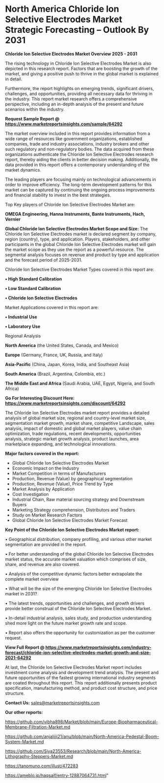 # North America Chloride Ion Selective Electrodes Market Strategic Forecasting – Outlook By 2031

<Strong> Chloride Ion Selective Electrodes Market Overview 2025 - 2031</strong>

The rising technology in Chloride Ion Selective Electrodes Market is also depicted in this research report. Factors that are boosting the growth of the market, and giving a positive push to thrive in the global market is explained in detail.

Furthermore, the report highlights on emerging trends, significant drivers, challenges, and opportunities, providing all necessary data for thriving in the industry. This report market research offers a comprehensive perspective, including an in-depth analysis of the present and future scenarios within the industry.

<strong>Request Sample Report @ <a href=https://www.marketreportsinsights.com/sample/64292>https://www.marketreportsinsights.com/sample/64292</a></strong>

The market overview included in this report provides information from a wide range of resources like government organizations, established companies, trade and industry associations, industry brokers and other such regulatory and non-regulatory bodies. The data acquired from these organizations authenticate the Chloride Ion Selective Electrodes research report, thereby aiding the clients in better decision making. Additionally, the data provided in this report offers a contemporary understanding of the market dynamics.

The leading players are focusing mainly on technological advancements in order to improve efficiency. The long-term development patterns for this market can be captured by continuing the ongoing process improvements and financial stability to invest in the best strategies.

Top Key players of Chloride Ion Selective Electrodes Market are:

<strong>OMEGA Engineering, Hanna Instruments, Bante Instruments, Hach, Vernier</strong>

<strong><b>Global Chloride Ion Selective Electrodes Market Scope and Size:</b></strong>
The Chloride Ion Selective Electrodes market is declared segment by company, region (country), type, and application. Players, stakeholders, and other participants in the global Chloride Ion Selective Electrodes market will gain the market scope as they use the report as a powerful resource. The segmental analysis focuses on revenue and product by type and application and the forecast period of 2025-2031.

Chloride Ion Selective Electrodes Market Types covered in this report are:

<strong>• High Standard Calibration

• Low Standard Calibration

• Chloride Ion Selective Electrodes</strong>

Market Applications covered in this report are:

<strong>• Industrial Use

• Laboratory Use</strong> 

Regional Analysis

<strong>North America</strong> (the United States, Canada, and Mexico)

<strong>Europe</strong> (Germany, France, UK, Russia, and Italy)

<strong>Asia-Pacific</strong> (China, Japan, Korea, India, and Southeast Asia)

<strong>South America</strong> (Brazil, Argentina, Colombia, etc.)

<strong>The Middle East and Africa</strong> (Saudi Arabia, UAE, Egypt, Nigeria, and South Africa)

<strong>Go For Interesting Discount Here: <a href=https://www.marketreportsinsights.com/discount/64292>https://www.marketreportsinsights.com/discount/64292</a></strong>

The Chloride Ion Selective Electrodes market report provides a detailed analysis of global market size, regional and country-level market size, segmentation market growth, market share, competitive Landscape, sales analysis, impact of domestic and global market players, value chain optimization, trade regulations, recent developments, opportunities analysis, strategic market growth analysis, product launches, area marketplace expanding, and technological innovations.

<strong><b>Major factors covered in the report:</b></strong>
<ul>
  <li>Global Chloride Ion Selective Electrodes Market </li>
  <li>Economic Impact on the Industry</li>
  <li>Market Competition in terms of Manufacturers</li>
  <li>Production, Revenue (Value) by geographical segmentation</li>
  <li>Production, Revenue (Value), Price Trend by Type</li>
  <li>Market Analysis by Application</li>
  <li>Cost Investigation</li>
  <li>Industrial Chain, Raw material sourcing strategy and Downstream Buyers</li>
  <li>Marketing Strategy comprehension, Distributors and Traders</li>
  <li>Study on Market Research Factors</li>
  <li>Global Chloride Ion Selective Electrodes Market Forecast</li>
</ul>

<strong><b>Key Point of the Chloride Ion Selective Electrodes Market report:</b></strong>

• Geographical distribution, company profiling, and various other market segmentation are provided in the report.

• For better understanding of the global Chloride Ion Selective Electrodes market status, the accurate market valuation which comprises of size, share, and revenue are also covered.

• Analysis of the competitive dynamic factors better extrapolate the complete market overview

• What will be the size of the emerging Chloride Ion Selective Electrodes market in 2031?

• The latest trends, opportunities and challenges, and growth drivers provide better construal of the Chloride Ion Selective Electrodes Market.

• In-detail industrial analysis, sales study, and production understanding shed more light on the future market growth rate and scope.

• Report also offers the opportunity for customization as per the customer request.

<strong><b>View Full Report @ <a href=https://www.marketreportsinsights.com/industry-forecast/chloride-ion-selective-electrodes-market-growth-and-size-2021-64292>https://www.marketreportsinsights.com/industry-forecast/chloride-ion-selective-electrodes-market-growth-and-size-2021-64292</a></b></strong>


At last, the Chloride Ion Selective Electrodes Market report includes investment come analysis and development trend analysis. The present and future opportunities of the fastest growing international industry segments are coated throughout this report. This report additionally presents product specification, manufacturing method, and product cost structure, and price structure.

<strong>Contact Us:</strong>
sales@marketreportsinsights.com

<strong>Our other reports:</strong>

<a href=https://github.com/vibha898/Market/blob/main/Europe-Biopharmaceutical-Membrane-Filtration-Market.md>https://github.com/vibha898/Market/blob/main/Europe-Biopharmaceutical-Membrane-Filtration-Market.md</a>

<a href=https://github.com/anjaliiii21/anu/blob/main/North-America-Pedestal-Boom-System-Market.md>https://github.com/anjaliiii21/anu/blob/main/North-America-Pedestal-Boom-System-Market.md</a>

<a href=https://github.com/Siya23553/Research/blob/main/North-America-Lithography-Steppers-Market.md>https://github.com/Siya23553/Research/blob/main/North-America-Lithography-Steppers-Market.md</a>

<a href=https://tanomuno.com/illust/472283>https://tanomuno.com/illust/472283</a>

<a href=https://ameblo.jp/haqsaif/entry-12887064731.html>https://ameblo.jp/haqsaif/entry-12887064731.html</a>"
